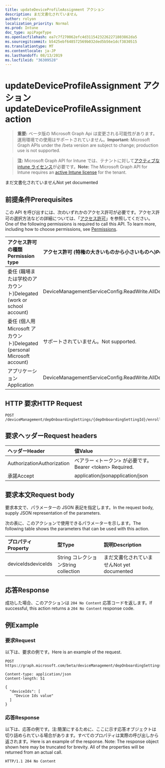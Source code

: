 ```yaml
---
title: updateDeviceProfileAssignment アクション
description: まだ文書化されていません
author: rolyon
localization_priority: Normal
ms.prod: Intune
doc_type: apiPageType
ms.openlocfilehash: ea7c7f270062efc4d31154232262271803862da5
ms.sourcegitcommit: b5425ebf648572569b032ded5b56e1dcf3830515
ms.translationtype: MT
ms.contentlocale: ja-JP
ms.lasthandoff: 08/13/2019
ms.locfileid: "36309528"
---
```

# <a name="updatedeviceprofileassignment-action"></a><span data-ttu-id="8b2ac-103">updateDeviceProfileAssignment アクション</span><span class="sxs-lookup"><span data-stu-id="8b2ac-103">updateDeviceProfileAssignment action</span></span>

> <span data-ttu-id="8b2ac-104">**重要:** ベータ版の Microsoft Graph Api は変更される可能性があります。運用環境での使用はサポートされていません。</span><span class="sxs-lookup"><span data-stu-id="8b2ac-104">**Important:** Microsoft Graph APIs under the /beta version are subject to change; production use is not supported.</span></span>

> <span data-ttu-id="8b2ac-105">**注:** Microsoft Graph API for Intune では、テナントに対して[アクティブな intune ライセンス](https://go.microsoft.com/fwlink/?linkid=839381)が必要です。</span><span class="sxs-lookup"><span data-stu-id="8b2ac-105">**Note:** The Microsoft Graph API for Intune requires an [active Intune license](https://go.microsoft.com/fwlink/?linkid=839381) for the tenant.</span></span>

<span data-ttu-id="8b2ac-106">まだ文書化されていません</span><span class="sxs-lookup"><span data-stu-id="8b2ac-106">Not yet documented</span></span>

## <a name="prerequisites"></a><span data-ttu-id="8b2ac-107">前提条件</span><span class="sxs-lookup"><span data-stu-id="8b2ac-107">Prerequisites</span></span>
<span data-ttu-id="8b2ac-p101">この API を呼び出すには、次のいずれかのアクセス許可が必要です。アクセス許可の選択方法などの詳細については、「[アクセス許可](/graph/permissions-reference)」を参照してください。</span><span class="sxs-lookup"><span data-stu-id="8b2ac-p101">One of the following permissions is required to call this API. To learn more, including how to choose permissions, see [Permissions](/graph/permissions-reference).</span></span>

|<span data-ttu-id="8b2ac-110">アクセス許可の種類</span><span class="sxs-lookup"><span data-stu-id="8b2ac-110">Permission type</span></span>|<span data-ttu-id="8b2ac-111">アクセス許可 (特権の大きいものから小さいものへ)</span><span class="sxs-lookup"><span data-stu-id="8b2ac-111">Permissions (from most to least privileged)</span></span>|
|:---|:---|
|<span data-ttu-id="8b2ac-112">委任 (職場または学校のアカウント)</span><span class="sxs-lookup"><span data-stu-id="8b2ac-112">Delegated (work or school account)</span></span>|<span data-ttu-id="8b2ac-113">DeviceManagementServiceConfig.ReadWrite.All</span><span class="sxs-lookup"><span data-stu-id="8b2ac-113">DeviceManagementServiceConfig.ReadWrite.All</span></span>|
|<span data-ttu-id="8b2ac-114">委任 (個人用 Microsoft アカウント)</span><span class="sxs-lookup"><span data-stu-id="8b2ac-114">Delegated (personal Microsoft account)</span></span>|<span data-ttu-id="8b2ac-115">サポートされていません。</span><span class="sxs-lookup"><span data-stu-id="8b2ac-115">Not supported.</span></span>|
|<span data-ttu-id="8b2ac-116">アプリケーション</span><span class="sxs-lookup"><span data-stu-id="8b2ac-116">Application</span></span>|<span data-ttu-id="8b2ac-117">DeviceManagementServiceConfig.ReadWrite.All</span><span class="sxs-lookup"><span data-stu-id="8b2ac-117">DeviceManagementServiceConfig.ReadWrite.All</span></span>|

## <a name="http-request"></a><span data-ttu-id="8b2ac-118">HTTP 要求</span><span class="sxs-lookup"><span data-stu-id="8b2ac-118">HTTP Request</span></span>
<!-- {
  "blockType": "ignored"
}
-->
``` http
POST /deviceManagement/depOnboardingSettings/{depOnboardingSettingId}/enrollmentProfiles/{enrollmentProfileId}/updateDeviceProfileAssignment
```

## <a name="request-headers"></a><span data-ttu-id="8b2ac-119">要求ヘッダー</span><span class="sxs-lookup"><span data-stu-id="8b2ac-119">Request headers</span></span>
|<span data-ttu-id="8b2ac-120">ヘッダー</span><span class="sxs-lookup"><span data-stu-id="8b2ac-120">Header</span></span>|<span data-ttu-id="8b2ac-121">値</span><span class="sxs-lookup"><span data-stu-id="8b2ac-121">Value</span></span>|
|:---|:---|
|<span data-ttu-id="8b2ac-122">Authorization</span><span class="sxs-lookup"><span data-stu-id="8b2ac-122">Authorization</span></span>|<span data-ttu-id="8b2ac-123">ベアラー &lt;トークン&gt; が必要です。</span><span class="sxs-lookup"><span data-stu-id="8b2ac-123">Bearer &lt;token&gt; Required.</span></span>|
|<span data-ttu-id="8b2ac-124">承諾</span><span class="sxs-lookup"><span data-stu-id="8b2ac-124">Accept</span></span>|<span data-ttu-id="8b2ac-125">application/json</span><span class="sxs-lookup"><span data-stu-id="8b2ac-125">application/json</span></span>|

## <a name="request-body"></a><span data-ttu-id="8b2ac-126">要求本文</span><span class="sxs-lookup"><span data-stu-id="8b2ac-126">Request body</span></span>
<span data-ttu-id="8b2ac-127">要求本文で、パラメーターの JSON 表記を指定します。</span><span class="sxs-lookup"><span data-stu-id="8b2ac-127">In the request body, supply JSON representation of the parameters.</span></span>

<span data-ttu-id="8b2ac-128">次の表に、このアクションで使用できるパラメーターを示します。</span><span class="sxs-lookup"><span data-stu-id="8b2ac-128">The following table shows the parameters that can be used with this action.</span></span>

|<span data-ttu-id="8b2ac-129">プロパティ</span><span class="sxs-lookup"><span data-stu-id="8b2ac-129">Property</span></span>|<span data-ttu-id="8b2ac-130">型</span><span class="sxs-lookup"><span data-stu-id="8b2ac-130">Type</span></span>|<span data-ttu-id="8b2ac-131">説明</span><span class="sxs-lookup"><span data-stu-id="8b2ac-131">Description</span></span>|
|:---|:---|:---|
|<span data-ttu-id="8b2ac-132">deviceIds</span><span class="sxs-lookup"><span data-stu-id="8b2ac-132">deviceIds</span></span>|<span data-ttu-id="8b2ac-133">String コレクション</span><span class="sxs-lookup"><span data-stu-id="8b2ac-133">String collection</span></span>|<span data-ttu-id="8b2ac-134">まだ文書化されていません</span><span class="sxs-lookup"><span data-stu-id="8b2ac-134">Not yet documented</span></span>|



## <a name="response"></a><span data-ttu-id="8b2ac-135">応答</span><span class="sxs-lookup"><span data-stu-id="8b2ac-135">Response</span></span>
<span data-ttu-id="8b2ac-136">成功した場合、このアクションは `204 No Content` 応答コードを返します。</span><span class="sxs-lookup"><span data-stu-id="8b2ac-136">If successful, this action returns a `204 No Content` response code.</span></span>

## <a name="example"></a><span data-ttu-id="8b2ac-137">例</span><span class="sxs-lookup"><span data-stu-id="8b2ac-137">Example</span></span>

### <a name="request"></a><span data-ttu-id="8b2ac-138">要求</span><span class="sxs-lookup"><span data-stu-id="8b2ac-138">Request</span></span>
<span data-ttu-id="8b2ac-139">以下は、要求の例です。</span><span class="sxs-lookup"><span data-stu-id="8b2ac-139">Here is an example of the request.</span></span>
``` http
POST https://graph.microsoft.com/beta/deviceManagement/depOnboardingSettings/{depOnboardingSettingId}/enrollmentProfiles/{enrollmentProfileId}/updateDeviceProfileAssignment

Content-type: application/json
Content-length: 51

{
  "deviceIds": [
    "Device Ids value"
  ]
}
```

### <a name="response"></a><span data-ttu-id="8b2ac-140">応答</span><span class="sxs-lookup"><span data-stu-id="8b2ac-140">Response</span></span>
<span data-ttu-id="8b2ac-p102">以下は、応答の例です。注:簡潔にするために、ここに示す応答オブジェクトは切り詰められている場合があります。すべてのプロパティは実際の呼び出しから返されます。</span><span class="sxs-lookup"><span data-stu-id="8b2ac-p102">Here is an example of the response. Note: The response object shown here may be truncated for brevity. All of the properties will be returned from an actual call.</span></span>
``` http
HTTP/1.1 204 No Content
```






